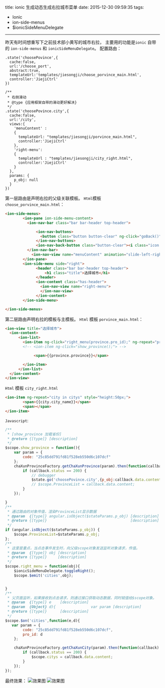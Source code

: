 title: ionic 生成动态生成右拉城市菜单
date: 2015-12-30 09:59:35
tags:
- Ionic
- ion-side-menus
- $ionicSideMenuDelegate
---
昨天有时间想重写下之前技术部小黄写的城市右拉， 主要用的功能是`ionic` 自带的 `ion-side-menus` 和 `ionicSideMenuDelegate`。
配置路由：
```
.state('choosePovince',{
  cache:false,
  url:'/choose_port',
  abstract:true,
  templateUrl:'templates/jiesongji/choose_porvince_main.html',
  controller:'JiejiCtrl'
})

/**
 * 右侧滑动
 * @type {应用框架自带的滑动更好解决}
 */
.state('choosePovince.city',{
  cache:false,
  url:'/city',
  views:{
    'menuContent' :
    {
      templateUrl: "templates/jiesongji/porvince_main.html",
      controller:'JiejiCtrl'
    },
    'right-menu':
    {
      templateUrl : "templates/jiesongji/city_right.html",
      controller:'JiejiCtrl'
    }
  },
  params: {
    p_obj: null
  }
})

```
第一层路由是声明右拉的父级关联模板。
`Html`模板`choose_porvince_main.html`：
```html
<ion-side-menus>
        <ion-pane ion-side-menu-content>
          <ion-nav-bar class="bar bar-header top-header">

              <ion-nav-buttons>
                <button class="button button-clear" ng-click="goBack()"><i class="icon ion-chevron-left"></i></button>
              </ion-nav-buttons>
              <ion-nav-back-button class="button-clear"><i class="icon ion-chevron-left"></i> Back</ion-nav-back-button>
          </ion-nav-bar>
            <ion-nav-view name="menuContent" animation="slide-left-right"></ion-nav-view>
        </ion-pane>
        <ion-side-menu side="right">
              <header class="bar bar-header top-header">
                  <h1 class="title">选择城市</h1>
              </header>
              <ion-content class="has-header">
                <ion-nav-view name="right-menu">
                </ion-nav-view>
              </ion-content>
        </ion-side-menu>

</ion-side-menus>

```
第二层路由声明右拉的模板与主模板。
`Html` 模板 `porvince_main.html`：
```html
<ion-view title="选择城市">
  <ion-content>
      <ion-list>
        <ion-item ng-click="right_menu(province.pro_id);" ng-repeat="province in ProvinceList">
        <!-- <ion-item ng-click="show_province();"> -->

             <span>{{province.province}}</span>

        </ion-item>
      </ion-list>
  </ion-content>
</ion-view>

```
`Html` 模板 `city_right.html`
```html
<ion-item ng-repeat="city in citys" style="height:50px;">
        <span>{{city.city_name}}</span>
        <span></span>
</ion-item>
```

`Javascript`:
```javascript
/**
 * [show_province 加载省份]
 * @return {[type]} [description]
 */
$scope.show_province = function(){
    var param = {
        code: "25c85dd791fd81f528eb550d6c107dcf"
    };
    chaXunProvinceFactory.getChaXunProvince(param).then(function(callback) {
        if (callback.status == 200) {
            // debugger
            $state.go('choosePovince.city',{p_obj:callback.data.content});
            // $scope.ProvinceList = callback.data.content;
        }
    });

}
/**
 * 通过路由的对象传值，渲染ProvinceList显示数据
 * @param  {[type]} angular.isObject($stateParams.p_obj) [description]
 * @return {[type]}                                      [description]
 */
if (angular.isObject($stateParams.p_obj)) {
    $scope.ProvinceList=$stateParams.p_obj;
};
/**
 * 这里是重点，当点击事件发生时，向父级scope对象发送监听对象请求，传值。
 * @param  {[type]} obj [description]
 * @return {[type]}     [description]
 */
$scope.right_menu = function(obj){
    $ionicSideMenuDelegate.toggleRight();
    $scope.$emit('cities',obj);


}
/**
 * 父页面监听，如果接收到点击请求，则通过接口获取动态数据，同时赋值给$scope对象。
 * @param  {[type]} e    [description]
 * @param  {Object} d){                var param [description]
 * @return {[type]}      [description]
 */
$scope.$on('cities',function(e,d){
   var param = {
        code: "25c85dd791fd81f528eb550d6c107dcf",
        pro_id: d
    };

    chaXunProvinceFactory.getChaXunCity(param).then(function(callback) {
        if (callback.status == 200) {
            $scope.citys = callback.data.content;
        }
    });
});
```

最终效果：
![效果图](http://7xjzsc.com1.z0.glb.clouddn.com/%E5%B1%8F%E5%B9%95%E5%BF%AB%E7%85%A7%202015-12-30%20%E4%B8%8B%E5%8D%881.47.50.png)
![效果图](http://7xjzsc.com1.z0.glb.clouddn.com/%E5%B1%8F%E5%B9%95%E5%BF%AB%E7%85%A7%202015-12-30%20%E4%B8%8B%E5%8D%881.48.15.png)
